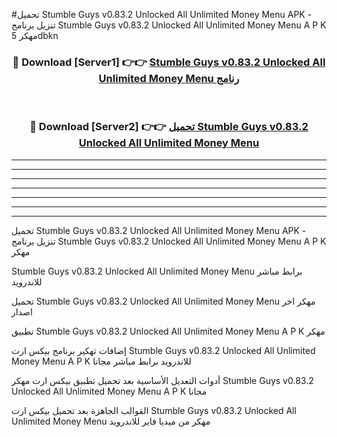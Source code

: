 #تحميل Stumble Guys v0.83.2 Unlocked All Unlimited Money Menu  APK - تنزيل برنامج Stumble Guys v0.83.2 Unlocked All Unlimited Money Menu  A P K مهكر 5dbkn 



<div align="center">
<h3>🔴 Download [Server1] 👉👉 <a href="https://apkdownload10.web.app/?title=Stumble Guys v0.83.2 Unlocked All Unlimited Money Menu ">Stumble Guys v0.83.2 Unlocked All Unlimited Money Menu  رنامج</a></h3><br>

<h3>🔴 Download [Server2] 👉👉 <a href="https://apkdownload10.web.app/?title=Stumble Guys v0.83.2 Unlocked All Unlimited Money Menu ">تحميل Stumble Guys v0.83.2 Unlocked All Unlimited Money Menu  </a></h3>
</div>


----------------------------------------------------------

----------------------------------------------------------

----------------------------------------------------------

----------------------------------------------------------

----------------------------------------------------------

----------------------------------------------------------

----------------------------------------------------------

تحميل Stumble Guys v0.83.2 Unlocked All Unlimited Money Menu  APK - تنزيل برنامج Stumble Guys v0.83.2 Unlocked All Unlimited Money Menu  A P K مهكر

Stumble Guys v0.83.2 Unlocked All Unlimited Money Menu  برابط مباشر للاندرويد

تحميل Stumble Guys v0.83.2 Unlocked All Unlimited Money Menu  مهكر اخر اصدار

تطبيق Stumble Guys v0.83.2 Unlocked All Unlimited Money Menu  A P K مهكر

إضافات تهكير برنامج بيكس ارت Stumble Guys v0.83.2 Unlocked All Unlimited Money Menu  A P K للاندرويد برابط مباشر مجانا

أدوات التعديل الأساسية بعد تحميل تطبيق بيكس ارت مهكر Stumble Guys v0.83.2 Unlocked All Unlimited Money Menu  A P K مجانا

القوالب الجاهزة بعد تحميل بيكس ارت Stumble Guys v0.83.2 Unlocked All Unlimited Money Menu  مهكر من ميديا فاير للاندرويد


